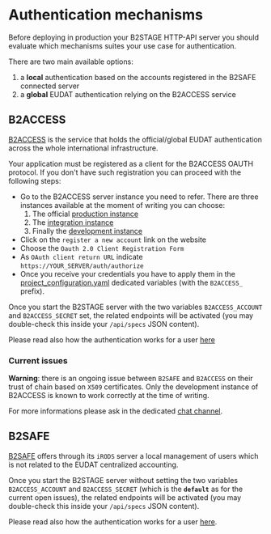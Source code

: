# Authentication mechanisms

Before deploying in production your B2STAGE HTTP-API server you should evaluate which mechanisms suites your use case for authentication.

There are two main available options:

1. a **local** authentication based on the accounts registered in the B2SAFE connected server
2. a **global** EUDAT authentication relying on the B2ACCESS service

## B2ACCESS

[B2ACCESS](https://eudat.eu/b2access) is the service that holds the official/global EUDAT authentication across the whole international infrastructure.

Your application must be registered as a client for the B2ACCESS OAUTH protocol. If you don't have such registration you can proceed with the following steps:

- Go to the B2ACCESS server instance you need to refer. There are three instances available at the moment of writing you can choose:
  1. The official [production instance](https://b2access.eudat.eu/home/)
  2. The [integration instance](https://b2access-integration.fz-juelich.de/home/)
  3. Finally the [development instance](https://unity.eudat-aai.fz-juelich.de/home/)
- Click on the `register a new account` link on the website
- Choose the `Oauth 2.0 Client Registration Form`
- As `OAuth client return URL` indicate `https://YOUR_SERVER/auth/authorize`
- Once you receive your credentials you have to apply them in the [project_configuration.yaml](https://github.com/EUDAT-B2STAGE/http-api/blob/1.0.2/projects/b2stage/project_configuration.yaml) dedicated variables (with the `B2ACCESS_` prefix).

Once you start the B2STAGE server with the two variables `B2ACCESS_ACCOUNT` and `B2ACCESS_SECRET` set, the related endpoints will be activated (you may double-check this inside your `/api/specs` JSON content).

Please read also how the authentication works for a user [here](/docs/user/authentication.md)

### Current issues

**Warning**: there is an ongoing issue between `B2SAFE` and `B2ACCESS` on their trust of chain based on `X509` certificates. Only the development instance of B2ACCESS is known to work correctly at the time of writing.

For more informations please ask in the dedicated [chat channel](https://gitter.im/EUDAT-B2STAGE/http-api).

<!--
This means that with the HTTP API running the B2ACCESS authentication mechanism you can correctly obtain a token to authenticate, but this token would not be accepted from B2SAFE.
The two teams have are currently working off a solution. A few options are being evaluated and more informations will be provided as soon as possible in the [chat channel](https://gitter.im/EUDAT-B2STAGE/http-api).
-->

## B2SAFE

[B2SAFE](https://www.eudat.eu/b2safe) offers through its `iRODS` server a local management of users which is not related to the EUDAT centralized accounting.

Once you start the B2STAGE server without setting the two variables `B2ACCESS_ACCOUNT` and `B2ACCESS_SECRET` (which is the **`default`** as for the current open issues), the related endpoints will be activated (you may double-check this inside your `/api/specs` JSON content).

Please read also how the authentication works for a user [here](/docs/user/authentication_b2safe.md).
